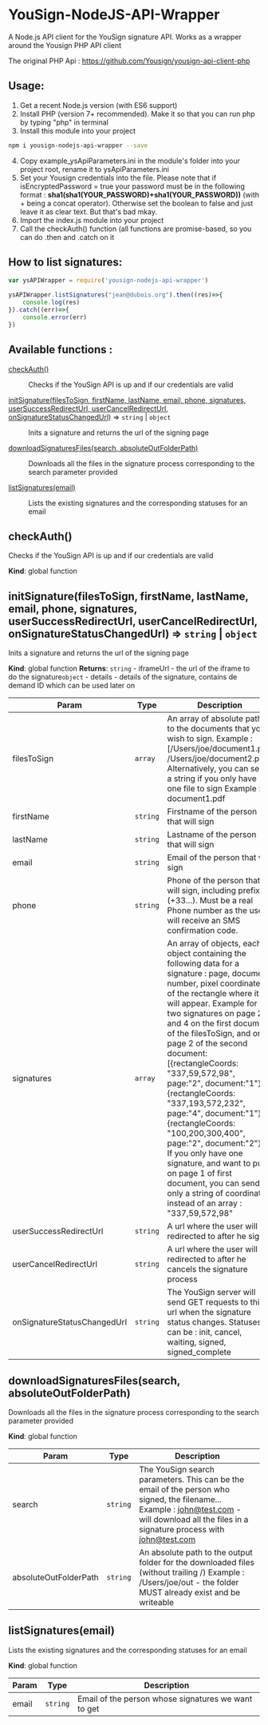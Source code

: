 # YouSign-NodeJS-API-Wrapper

A Node.js API client for the YouSign signature API. Works as a wrapper around the Yousign PHP API client

The original PHP Api : https://github.com/Yousign/yousign-api-client-php
## Usage:

1. Get a recent Node.js version (with ES6 support)
2. Install PHP (version 7+ recommended). Make it so that you can run php by typing "php" in terminal
3. Install this module into your project
```bash
npm i yousign-nodejs-api-wrapper --save
```
4. Copy example_ysApiParameters.ini in the module's folder into your project root, rename it to ysApiParameters.ini
5. Set your Yousign credentials into the file. Please note that if isEncryptedPassword = true your password must be in the following format : **sha1(sha1(YOUR_PASSWORD)+sha1(YOUR_PASSWORD))** (with + being a concat operator). Otherwise set the boolean to false and just leave it as clear text. But that's bad mkay.
6. Import the index.js module into your project
7. Call the checkAuth() function (all functions are promise-based, so you can do .then and .catch on it

## How to list signatures:
```JavaScript
var ysAPIWrapper = require('yousign-nodejs-api-wrapper')

ysAPIWrapper.listSignatures("jean@dubois.org").then((res)=>{
    console.log(res)
}).catch((err)=>{
    console.error(err)
})
```



## Available functions :

<dl>
<dt><a href="#checkAuth">checkAuth()</a></dt>
<dd><p>Checks if the YouSign API is up and if our credentials are valid</p>
</dd>
<dt><a href="#initSignature">initSignature(filesToSign, firstName, lastName, email, phone, signatures, userSuccessRedirectUrl, userCancelRedirectUrl, onSignatureStatusChangedUrl)</a> ⇒ <code>string</code> | <code>object</code></dt>
<dd><p>Inits a signature and returns the url of the signing page</p>
</dd>
<dt><a href="#downloadSignaturesFiles">downloadSignaturesFiles(search, absoluteOutFolderPath)</a></dt>
<dd><p>Downloads all the files in the signature process corresponding to the search parameter provided</p>
</dd>
<dt><a href="#listSignatures">listSignatures(email)</a></dt>
<dd><p>Lists the existing signatures and the corresponding statuses for an email</p>
</dd>
</dl>

<a name="checkAuth"></a>

## checkAuth()
Checks if the YouSign API is up and if our credentials are valid

**Kind**: global function
<a name="initSignature"></a>

## initSignature(filesToSign, firstName, lastName, email, phone, signatures, userSuccessRedirectUrl, userCancelRedirectUrl, onSignatureStatusChangedUrl) ⇒ <code>string</code> \| <code>object</code>
Inits a signature and returns the url of the signing page

**Kind**: global function
**Returns**: <code>string</code> - iframeUrl - the url of the iframe to do the signature<code>object</code> - details - details of the signature, contains de demand ID which can be used later on

| Param | Type | Description |
| --- | --- | --- |
| filesToSign | <code>array</code> | An array of absolute paths to the documents that you wish to sign.  Example : [/Users/joe/document1.pdf, /Users/joe/document2.pdf] Alternatively, you can send a string if you only have one file to sign Example : document1.pdf |
| firstName | <code>string</code> | Firstname of the person that will sign |
| lastName | <code>string</code> | Lastname of the person that will sign |
| email | <code>string</code> | Email of the person that will sign |
| phone | <code>string</code> | Phone of the person that will sign, including prefix (+33...).  Must be a real Phone number as the user will receive an SMS confirmation code. |
| signatures | <code>array</code> | An array of objects, each object containing the following data for a signature :  page, document number, pixel coordinates of the rectangle where it will appear. Example for two signatures on page 2 and 4 on the first document of the filesToSign, and on page 2 of the second document: [{rectangleCoords: "337,59,572,98", page:"2", document:"1"}, {rectangleCoords: "337,193,572,232", page:"4", document:"1"}, {rectangleCoords: "100,200,300,400", page:"2", document:"2"}], If you only have one signature, and want to put on page 1 of first document, you can send only a string of coordinates instead of an array : "337,59,572,98" |
| userSuccessRedirectUrl | <code>string</code> | A url where the user will be redirected to after he signs |
| userCancelRedirectUrl | <code>string</code> | A url where the user will be redirected to after he cancels  the signature process |
| onSignatureStatusChangedUrl | <code>string</code> | The YouSign server will send GET requests to this url  when the signature status changes. Statuses can be : init, cancel, waiting, signed, signed_complete |

<a name="downloadSignaturesFiles"></a>

## downloadSignaturesFiles(search, absoluteOutFolderPath)
Downloads all the files in the signature process corresponding to the search parameter provided

**Kind**: global function

| Param | Type | Description |
| --- | --- | --- |
| search | <code>string</code> | The YouSign search parameters. This can be the email of the person who signed, the filename... Example : john@test.com - will download all the files in a signature process with john@test.com |
| absoluteOutFolderPath | <code>string</code> | An absolute path to the output folder for the downloaded files (without trailing /) Example : /Users/joe/out - the folder MUST already exist and be writeable |

<a name="listSignatures"></a>

## listSignatures(email)
Lists the existing signatures and the corresponding statuses for an email

**Kind**: global function

| Param | Type | Description |
| --- | --- | --- |
| email | <code>string</code> | Email of the person whose signatures we want to get |